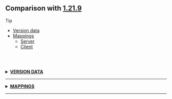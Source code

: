 ## Comparison with [1.21.9](https://github.com/PixiGeko/Minecraft-generated-data/tree/1.21.9)

> [!TIP]
> - [Version data](#version-data)
> - [Mappings](#mappings)
>   - [Server](#server-mappings)
>   - [Client](#client-mappings)

<br/><br/>
<details><summary><b><ins>VERSION DATA</ins></b><a name="version-data"></a></summary>
<br/>
<table><tr><th></th><th align="left">1.21.9</th><th>1.21.10-rc1</th></tr><tr><td>DataPack version</td><td><pre>{
  "major": 88,
  "minor": 0
}</pre></td><td><pre>{
  "major": 88,
  "minor": 0
}</pre></td></tr><tr><td>ResourcePack version</td><td><pre>{
  "major": 69,
  "minor": 0
}</pre></td><td><pre>{
  "major": 69,
  "minor": 0
}</pre></td></tr><tr><td>World version</td><td><pre>4554</pre></td><td><pre>4555</pre></td></tr><tr><td>Protocol version</td><td><pre>773</pre></td><td><pre>1073742098</pre></td></tr></table>
</details>
<hr/>
<details><summary><b><ins>MAPPINGS</ins></b><a name="mappings"></a></summary>
<br/>
<h2>Server<a name="server-mappings"></a></h2>
<details>
<summary>
Changes
</summary>

```
XXX.entity.decoration.HangingEntity +1M
```
```
XXX.entity.decoration.ItemFrame +2M
```
```
XXX.level.block.BasePressurePlateBlock +1M -1M
```
```
XXX.level.block.CactusBlock +1M -1M
```
```
XXX.level.block.CampfireBlock +1M -1M
```
```
XXX.level.block.EndPortalBlock +1M -1M
```
```
XXX.level.block.FrogspawnBlock +1M -1M
```
```
XXX.level.block.HopperBlock +1M -1M
```
```
XXX.level.block.LayeredCauldronBlock +1M -1M
```
```
XXX.level.block.NetherPortalBlock +1M -1M
```
```
XXX.level.block.PowderSnowBlock +1M -1M
```
```
XXX.level.block.WitherRoseBlock +1M -1M
```
```
XXX.block.state.BlockBehaviour +1M -1M
```
```
XXX.block.state.BlockBehaviour$BlockStateBase +1M -1M
```

</details>
<details>
<summary>
net.minecraft.world.entity.decoration.HangingEntity
</summary>

```diff
- AABB getPopBox()
```

</details>
<details>
<summary>
net.minecraft.world.entity.decoration.ItemFrame
</summary>

```diff
- AABB createBoundingBox(BlockPos,Direction,boolean)
- AABB getPopBox()
```

</details>
<details>
<summary>
net.minecraft.world.level.block.BasePressurePlateBlock
</summary>

```diff
- void entityInside(BlockState,Level,BlockPos,Entity,InsideBlockEffectApplier,boolean)
+ void entityInside(BlockState,Level,BlockPos,Entity,InsideBlockEffectApplier)
```

</details>
<details>
<summary>
net.minecraft.world.level.block.CactusBlock
</summary>

```diff
- void entityInside(BlockState,Level,BlockPos,Entity,InsideBlockEffectApplier,boolean)
+ void entityInside(BlockState,Level,BlockPos,Entity,InsideBlockEffectApplier)
```

</details>
<details>
<summary>
net.minecraft.world.level.block.CampfireBlock
</summary>

```diff
- void entityInside(BlockState,Level,BlockPos,Entity,InsideBlockEffectApplier,boolean)
+ void entityInside(BlockState,Level,BlockPos,Entity,InsideBlockEffectApplier)
```

</details>
<details>
<summary>
net.minecraft.world.level.block.EndPortalBlock
</summary>

```diff
- void entityInside(BlockState,Level,BlockPos,Entity,InsideBlockEffectApplier,boolean)
+ void entityInside(BlockState,Level,BlockPos,Entity,InsideBlockEffectApplier)
```

</details>
<details>
<summary>
net.minecraft.world.level.block.FrogspawnBlock
</summary>

```diff
- void entityInside(BlockState,Level,BlockPos,Entity,InsideBlockEffectApplier,boolean)
+ void entityInside(BlockState,Level,BlockPos,Entity,InsideBlockEffectApplier)
```

</details>
<details>
<summary>
net.minecraft.world.level.block.HopperBlock
</summary>

```diff
- void entityInside(BlockState,Level,BlockPos,Entity,InsideBlockEffectApplier,boolean)
+ void entityInside(BlockState,Level,BlockPos,Entity,InsideBlockEffectApplier)
```

</details>
<details>
<summary>
net.minecraft.world.level.block.LayeredCauldronBlock
</summary>

```diff
- void entityInside(BlockState,Level,BlockPos,Entity,InsideBlockEffectApplier,boolean)
+ void entityInside(BlockState,Level,BlockPos,Entity,InsideBlockEffectApplier)
```

</details>
<details>
<summary>
net.minecraft.world.level.block.NetherPortalBlock
</summary>

```diff
- void entityInside(BlockState,Level,BlockPos,Entity,InsideBlockEffectApplier,boolean)
+ void entityInside(BlockState,Level,BlockPos,Entity,InsideBlockEffectApplier)
```

</details>
<details>
<summary>
net.minecraft.world.level.block.PowderSnowBlock
</summary>

```diff
- void entityInside(BlockState,Level,BlockPos,Entity,InsideBlockEffectApplier,boolean)
+ void entityInside(BlockState,Level,BlockPos,Entity,InsideBlockEffectApplier)
```

</details>
<details>
<summary>
net.minecraft.world.level.block.WitherRoseBlock
</summary>

```diff
- void entityInside(BlockState,Level,BlockPos,Entity,InsideBlockEffectApplier,boolean)
+ void entityInside(BlockState,Level,BlockPos,Entity,InsideBlockEffectApplier)
```

</details>
<details>
<summary>
net.minecraft.world.level.block.state.BlockBehaviour
</summary>

```diff
- void entityInside(BlockState,Level,BlockPos,Entity,InsideBlockEffectApplier,boolean)
+ void entityInside(BlockState,Level,BlockPos,Entity,InsideBlockEffectApplier)
```

</details>
<details>
<summary>
net.minecraft.world.level.block.state.BlockBehaviour$BlockStateBase
</summary>

```diff
- void entityInside(Level,BlockPos,Entity,InsideBlockEffectApplier,boolean)
+ void entityInside(Level,BlockPos,Entity,InsideBlockEffectApplier)
```

</details>
<h2>Client<a name="client-mappings"></a></h2>
<details>
<summary>
Changes
</summary>

```
XXX.world.entity.Entity +1M -1M
```
```
XXX.level.block.BaseFireBlock +1M -1M
```
```
XXX.level.block.BigDripleafBlock +1M -1M
```
```
XXX.level.block.BubbleColumnBlock +1M -1M
```
```
XXX.level.block.ButtonBlock +1M -1M
```
```
XXX.level.block.CropBlock +1M -1M
```
```
XXX.level.block.DetectorRailBlock +1M -1M
```
```
XXX.level.block.EndGatewayBlock +1M -1M
```
```
XXX.level.block.EyeblossomBlock +1M -1M
```
```
XXX.level.block.HoneyBlock +1M -1M
```
```
XXX.level.block.LavaCauldronBlock +1M -1M
```
```
XXX.level.block.PitcherCropBlock +1M -1M
```
```
XXX.level.block.SweetBerryBushBlock +1M -1M
```
```
XXX.level.block.TripWireBlock +1M -1M
```
```
XXX.level.block.WaterlilyBlock +1M -1M
```
```
XXX.level.block.WebBlock +1M -1M
```

</details>
<details>
<summary>
net.minecraft.world.entity.Entity
</summary>

```diff
- boolean lambda$checkInsideBlocks$0(int,AtomicInteger,boolean,Vec3,Vec3,LongSet,boolean,AABB,InsideBlockEffectApplier$StepBasedCollector,BlockPos,int)
+ boolean lambda$checkInsideBlocks$0(int,AtomicInteger,boolean,Vec3,Vec3,LongSet,InsideBlockEffectApplier$StepBasedCollector,BlockPos,int)
```

</details>
<details>
<summary>
net.minecraft.world.level.block.BaseFireBlock
</summary>

```diff
- void entityInside(BlockState,Level,BlockPos,Entity,InsideBlockEffectApplier,boolean)
+ void entityInside(BlockState,Level,BlockPos,Entity,InsideBlockEffectApplier)
```

</details>
<details>
<summary>
net.minecraft.world.level.block.BigDripleafBlock
</summary>

```diff
- void entityInside(BlockState,Level,BlockPos,Entity,InsideBlockEffectApplier,boolean)
+ void entityInside(BlockState,Level,BlockPos,Entity,InsideBlockEffectApplier)
```

</details>
<details>
<summary>
net.minecraft.world.level.block.BubbleColumnBlock
</summary>

```diff
- void entityInside(BlockState,Level,BlockPos,Entity,InsideBlockEffectApplier,boolean)
+ void entityInside(BlockState,Level,BlockPos,Entity,InsideBlockEffectApplier)
```

</details>
<details>
<summary>
net.minecraft.world.level.block.ButtonBlock
</summary>

```diff
- void entityInside(BlockState,Level,BlockPos,Entity,InsideBlockEffectApplier,boolean)
+ void entityInside(BlockState,Level,BlockPos,Entity,InsideBlockEffectApplier)
```

</details>
<details>
<summary>
net.minecraft.world.level.block.CropBlock
</summary>

```diff
- void entityInside(BlockState,Level,BlockPos,Entity,InsideBlockEffectApplier,boolean)
+ void entityInside(BlockState,Level,BlockPos,Entity,InsideBlockEffectApplier)
```

</details>
<details>
<summary>
net.minecraft.world.level.block.DetectorRailBlock
</summary>

```diff
- void entityInside(BlockState,Level,BlockPos,Entity,InsideBlockEffectApplier,boolean)
+ void entityInside(BlockState,Level,BlockPos,Entity,InsideBlockEffectApplier)
```

</details>
<details>
<summary>
net.minecraft.world.level.block.EndGatewayBlock
</summary>

```diff
- void entityInside(BlockState,Level,BlockPos,Entity,InsideBlockEffectApplier,boolean)
+ void entityInside(BlockState,Level,BlockPos,Entity,InsideBlockEffectApplier)
```

</details>
<details>
<summary>
net.minecraft.world.level.block.EyeblossomBlock
</summary>

```diff
- void entityInside(BlockState,Level,BlockPos,Entity,InsideBlockEffectApplier,boolean)
+ void entityInside(BlockState,Level,BlockPos,Entity,InsideBlockEffectApplier)
```

</details>
<details>
<summary>
net.minecraft.world.level.block.HoneyBlock
</summary>

```diff
- void entityInside(BlockState,Level,BlockPos,Entity,InsideBlockEffectApplier,boolean)
+ void entityInside(BlockState,Level,BlockPos,Entity,InsideBlockEffectApplier)
```

</details>
<details>
<summary>
net.minecraft.world.level.block.LavaCauldronBlock
</summary>

```diff
- void entityInside(BlockState,Level,BlockPos,Entity,InsideBlockEffectApplier,boolean)
+ void entityInside(BlockState,Level,BlockPos,Entity,InsideBlockEffectApplier)
```

</details>
<details>
<summary>
net.minecraft.world.level.block.PitcherCropBlock
</summary>

```diff
- void entityInside(BlockState,Level,BlockPos,Entity,InsideBlockEffectApplier,boolean)
+ void entityInside(BlockState,Level,BlockPos,Entity,InsideBlockEffectApplier)
```

</details>
<details>
<summary>
net.minecraft.world.level.block.SweetBerryBushBlock
</summary>

```diff
- void entityInside(BlockState,Level,BlockPos,Entity,InsideBlockEffectApplier,boolean)
+ void entityInside(BlockState,Level,BlockPos,Entity,InsideBlockEffectApplier)
```

</details>
<details>
<summary>
net.minecraft.world.level.block.TripWireBlock
</summary>

```diff
- void entityInside(BlockState,Level,BlockPos,Entity,InsideBlockEffectApplier,boolean)
+ void entityInside(BlockState,Level,BlockPos,Entity,InsideBlockEffectApplier)
```

</details>
<details>
<summary>
net.minecraft.world.level.block.WaterlilyBlock
</summary>

```diff
- void entityInside(BlockState,Level,BlockPos,Entity,InsideBlockEffectApplier,boolean)
+ void entityInside(BlockState,Level,BlockPos,Entity,InsideBlockEffectApplier)
```

</details>
<details>
<summary>
net.minecraft.world.level.block.WebBlock
</summary>

```diff
- void entityInside(BlockState,Level,BlockPos,Entity,InsideBlockEffectApplier,boolean)
+ void entityInside(BlockState,Level,BlockPos,Entity,InsideBlockEffectApplier)
```

</details>
</details>
<hr/>